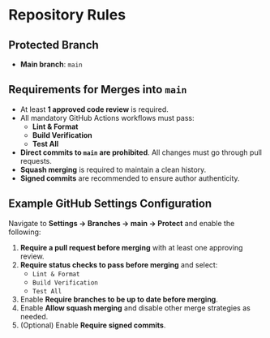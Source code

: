 # Repository Rules

## Protected Branch
- **Main branch**: `main`

## Requirements for Merges into `main`
- At least **1 approved code review** is required.
- All mandatory GitHub Actions workflows must pass:
  - **Lint & Format**
  - **Build Verification**
  - **Test All**
- **Direct commits to `main` are prohibited**. All changes must go through pull requests.
- **Squash merging** is required to maintain a clean history.
- **Signed commits** are recommended to ensure author authenticity.

## Example GitHub Settings Configuration
Navigate to **Settings → Branches → main → Protect** and enable the following:
1. **Require a pull request before merging** with at least one approving review.
2. **Require status checks to pass before merging** and select:
   - `Lint & Format`
   - `Build Verification`
   - `Test All`
3. Enable **Require branches to be up to date before merging**.
4. Enable **Allow squash merging** and disable other merge strategies as needed.
5. (Optional) Enable **Require signed commits**.

